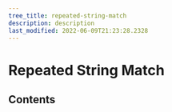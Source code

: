 ```yaml
---
tree_title: repeated-string-match
description: description
last_modified: 2022-06-09T21:23:28.2328
---
```


# Repeated String Match

## Contents
